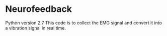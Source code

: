 # Neurofeedback
Python version 2.7
This code is to collect the EMG signal and convert it into a vibration signal in real time.
